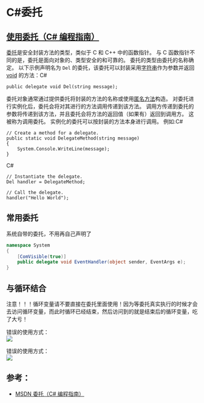 # C\#委托

## [使用委托（C\# 编程指南）](https://docs.microsoft.com/zh-cn/dotnet/csharp/programming-guide/delegates/using-delegates) <a id="using-delegates-c-programming-guide"></a>

[委托](https://docs.microsoft.com/zh-cn/dotnet/csharp/language-reference/keywords/delegate)是安全封装方法的类型，类似于 C 和 C++ 中的函数指针。 与 C 函数指针不同的是，委托是面向对象的、类型安全的和可靠的。 委托的类型由委托的名称确定。 以下示例声明名为 `Del` 的委托，该委托可以封装采用[字符串](https://docs.microsoft.com/zh-cn/dotnet/csharp/language-reference/keywords/string)作为参数并返回 [void](https://docs.microsoft.com/zh-cn/dotnet/csharp/language-reference/keywords/void) 的方法：C\#

```text
public delegate void Del(string message);
```

委托对象通常通过提供委托将封装的方法的名称或使用[匿名方法](https://docs.microsoft.com/zh-cn/dotnet/csharp/programming-guide/statements-expressions-operators/anonymous-methods)构造。 对委托进行实例化后，委托会将对其进行的方法调用传递到该方法。 调用方传递到委托的参数将传递到该方法，并且委托会将方法的返回值（如果有）返回到调用方。 这被称为调用委托。 实例化的委托可以按封装的方法本身进行调用。 例如:C\#

```text
// Create a method for a delegate.
public static void DelegateMethod(string message)
{
    System.Console.WriteLine(message);
}
```

C\#

```text
// Instantiate the delegate.
Del handler = DelegateMethod;

// Call the delegate.
handler("Hello World");
```

## 常用委托

系统自带的委托，不用再自己声明了

```csharp
namespace System
{
    [ComVisible(true)]
    public delegate void EventHandler(object sender, EventArgs e);
}
```

## 与循环结合

注意！！！循环变量请不要直接在委托里面使用！因为等委托真实执行的时候才会去访问循环变量，而此时循环已经结束，然后访问到的就是结束后的循环变量，吃了大亏！

错误的使用方式：  
![](https://i.imgur.com/hN0ncVz.png)

错误的使用方式：  
![](https://i.imgur.com/GFTaBda.png)

## 参考：

* [MSDN 委托（C\# 编程指南）](https://docs.microsoft.com/zh-cn/dotnet/csharp/programming-guide/delegates/)

